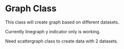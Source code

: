 Graph Class
==
This class will create graph based on different datasets. 

Currently linegraph y indicator only is working.

Need scattergraph class to create data with 2 datasets. 